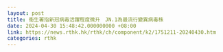```yaml
---
layout: post
title: 衞生署指新冠病毒活躍程度微升　JN.1為最流行變異病毒株
date: 2024-04-30 15:48:42.000000000 +08:00
link: https://news.rthk.hk/rthk/ch/component/k2/1751211-20240430.htm
categories: rthk
---
```




